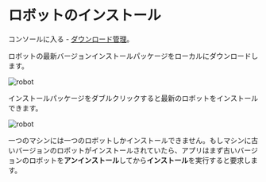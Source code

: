 # ロボットのインストール

コンソールに入る - [ダウンロード管理](..\Console\download\aboutdownload.md?_v=v2020.4)。

ロボットの最新バージョンインストールパッケージをローカルにダウンロードします。

![robot](https://docimages.blob.core.chinacloudapi.cn/images/Robot/installrobot.png)

インストールパッケージをダブルクリックすると最新のロボットをインストールできます。

![robot](https://docimages.blob.core.chinacloudapi.cn/images/Robot/InstallRobot-1.gif)


一つのマシンには一つのロボットしかインストールできません。もしマシンに古いバージョンのロボットがインストールされていたら、アプリはまず古いバージョンのロボットを**アンインストール**してから**インストール**を実行すると要求します。
